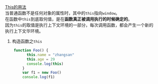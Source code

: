 [This的用法](#this)   
		当普通函数不是任何对象的属性时，其中的`this`指向`window`。     
		在函数中`this`到底取何值，是在**函数真正被调用执行的时候确定的**。		
		因为`this`的取值是执行上下文环境的一部分，每次调用函数，都会产生一个新的执行上下文华环境。  
1. 构造函数之`this`  <br>
```js
	function Foo() {
		  this.name = "zhangsan"
		  this.age = 29
		  console.log(this)
		}
		var f1 = new Foo()
		console.log(f1)
```
 
	


    
